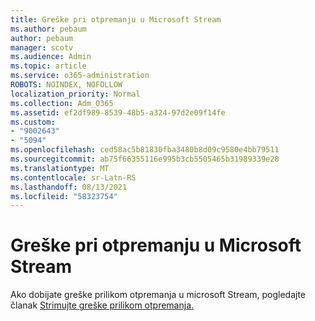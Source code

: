 ```yaml
---
title: Greške pri otpremanju u Microsoft Stream
ms.author: pebaum
author: pebaum
manager: scotv
ms.audience: Admin
ms.topic: article
ms.service: o365-administration
ROBOTS: NOINDEX, NOFOLLOW
localization_priority: Normal
ms.collection: Adm_O365
ms.assetid: ef2df989-8539-48b5-a324-97d2e09f14fe
ms.custom:
- "9002643"
- "5094"
ms.openlocfilehash: ced58ac5b81830fba3480b8d09c9580e4bb79511
ms.sourcegitcommit: ab75f66355116e995b3cb5505465b31989339e28
ms.translationtype: MT
ms.contentlocale: sr-Latn-RS
ms.lasthandoff: 08/13/2021
ms.locfileid: "58323754"
---
```

# <a name="microsoft-stream-upload-errors"></a>Greške pri otpremanju u Microsoft Stream

Ako dobijate greške prilikom otpremanja u microsoft Stream, pogledajte članak [Strimujte greške prilikom otpremanja.](https://docs.microsoft.com/stream/portal-understanding-upload-errors)
